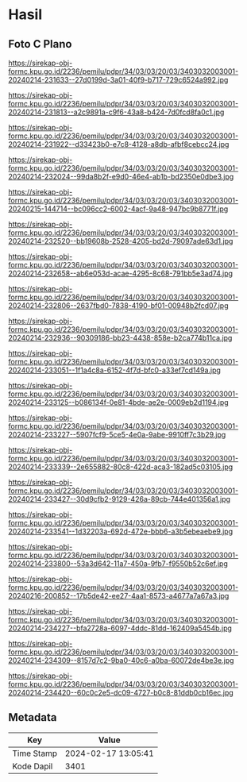 # Hasil

## Foto C Plano

https://sirekap-obj-formc.kpu.go.id/2236/pemilu/pdpr/34/03/03/20/03/3403032003001-20240214-231633--27d0199d-3a01-40f9-b717-729c6524a992.jpg

https://sirekap-obj-formc.kpu.go.id/2236/pemilu/pdpr/34/03/03/20/03/3403032003001-20240214-231813--a2c9891a-c9f6-43a8-b424-7d0fcd8fa0c1.jpg

https://sirekap-obj-formc.kpu.go.id/2236/pemilu/pdpr/34/03/03/20/03/3403032003001-20240214-231922--d33423b0-e7c8-4128-a8db-afbf8cebcc24.jpg

https://sirekap-obj-formc.kpu.go.id/2236/pemilu/pdpr/34/03/03/20/03/3403032003001-20240214-232024--99da8b2f-e9d0-46e4-ab1b-bd2350e0dbe3.jpg

https://sirekap-obj-formc.kpu.go.id/2236/pemilu/pdpr/34/03/03/20/03/3403032003001-20240215-144714--bc096cc2-6002-4acf-9a48-947bc9b8771f.jpg

https://sirekap-obj-formc.kpu.go.id/2236/pemilu/pdpr/34/03/03/20/03/3403032003001-20240214-232520--bb19608b-2528-4205-bd2d-79097ade63d1.jpg

https://sirekap-obj-formc.kpu.go.id/2236/pemilu/pdpr/34/03/03/20/03/3403032003001-20240214-232658--ab6e053d-acae-4295-8c68-791bb5e3ad74.jpg

https://sirekap-obj-formc.kpu.go.id/2236/pemilu/pdpr/34/03/03/20/03/3403032003001-20240214-232806--2637fbd0-7838-4190-bf01-00948b2fcd07.jpg

https://sirekap-obj-formc.kpu.go.id/2236/pemilu/pdpr/34/03/03/20/03/3403032003001-20240214-232936--90309186-bb23-4438-858e-b2ca774b11ca.jpg

https://sirekap-obj-formc.kpu.go.id/2236/pemilu/pdpr/34/03/03/20/03/3403032003001-20240214-233051--1f1a4c8a-6152-4f7d-bfc0-a33ef7cd149a.jpg

https://sirekap-obj-formc.kpu.go.id/2236/pemilu/pdpr/34/03/03/20/03/3403032003001-20240214-233125--b086134f-0e81-4bde-ae2e-0009eb2d1194.jpg

https://sirekap-obj-formc.kpu.go.id/2236/pemilu/pdpr/34/03/03/20/03/3403032003001-20240214-233227--5907fcf9-5ce5-4e0a-9abe-9910ff7c3b29.jpg

https://sirekap-obj-formc.kpu.go.id/2236/pemilu/pdpr/34/03/03/20/03/3403032003001-20240214-233339--2e655882-80c8-422d-aca3-182ad5c03105.jpg

https://sirekap-obj-formc.kpu.go.id/2236/pemilu/pdpr/34/03/03/20/03/3403032003001-20240214-233427--30d9cfb2-9129-426a-89cb-744e401356a1.jpg

https://sirekap-obj-formc.kpu.go.id/2236/pemilu/pdpr/34/03/03/20/03/3403032003001-20240214-233541--1d32203a-692d-472e-bbb6-a3b5ebeaebe9.jpg

https://sirekap-obj-formc.kpu.go.id/2236/pemilu/pdpr/34/03/03/20/03/3403032003001-20240214-233800--53a3d642-11a7-450a-9fb7-f9550b52c6ef.jpg

https://sirekap-obj-formc.kpu.go.id/2236/pemilu/pdpr/34/03/03/20/03/3403032003001-20240216-200852--17b5de42-ee27-4aa1-8573-a4677a7a67a3.jpg

https://sirekap-obj-formc.kpu.go.id/2236/pemilu/pdpr/34/03/03/20/03/3403032003001-20240214-234227--bfa2728a-6097-4ddc-81dd-162409a5454b.jpg

https://sirekap-obj-formc.kpu.go.id/2236/pemilu/pdpr/34/03/03/20/03/3403032003001-20240214-234309--8157d7c2-9ba0-40c6-a0ba-60072de4be3e.jpg

https://sirekap-obj-formc.kpu.go.id/2236/pemilu/pdpr/34/03/03/20/03/3403032003001-20240214-234420--60c0c2e5-dc09-4727-b0c8-81ddb0cb16ec.jpg


## Metadata

| Key        | Value               |
| ---------- | ------------------- |
| Time Stamp | 2024-02-17 13:05:41 |
| Kode Dapil | 3401                |



